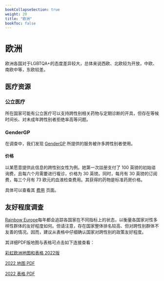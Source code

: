 ```yaml
---
bookCollapseSection: true
weight: 20
title: "欧洲"
bookToc: false
---
```


# 欧洲

欧洲各国对于LGBTQA+的态度差异较大，总体来说西欧、北欧较为开放，中欧、南欧中等，东欧较差。

## 医疗资源

### 公立医疗

所在国家可能有公立医疗可以支持跨性别相关药物与定期诊断的开具，但存在等候时间长、对未成年跨性别者拒绝率高等问题。

### GenderGP

在调查中，我们发现 [GenderGP](https://www.gendergp.com/) 所提供的服务被许多跨性别者使用。

#### 价格

以某愿意提供此信息的跨性别女性为例。她第一次註册支付了 100 英镑的初始谘询费，且每六个月需要进行複诊，价格为 30 英镑。同时，每月有 30 英镑的订阅费，每三个月有 73 欧元的血液检查费用。其获得的药物是标准药房价格。

具体可以查看其 [费用](https://www.gendergp.com/help-centre/gendergp-service-costs/) 页面。

## 友好程度调查

[Rainbow Europe](https://www.rainbow-europe.org/)每年都会追踪各国家在不同指标上的状态，以衡量各国家对性多样性群体的友好程度如何。但请注意，存在国家整体排名较高、但对跨性别群体不友善的情况。因而，建议从表格中仔细确认国家对跨性别的政策友好程度。

其详细PDF版地图与表格可点击如下连接查看：

[彩虹欧洲地图和表格 2022版](https://www.ilga-europe.org/report/rainbow-europe-2022/)

[2022 地图 PDF](http://www.ilga-europe.org/files/uploads/2022/06/rainbow-map-2022.pdf)

[2022 表格 PDF](https://www.ilga-europe.org/files/uploads/2022/06/rainbow-index-2022.pdf)
